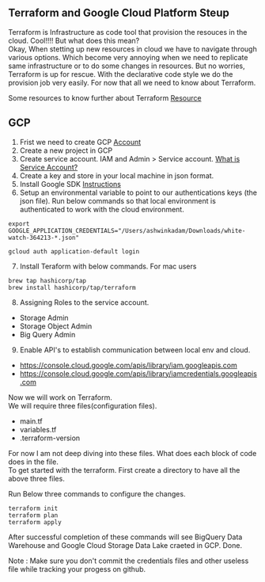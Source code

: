 
## Terraform and Google Cloud Platform Steup

Terraform is Infrastructure as code tool that provision the resouces in the cloud.
Cool!!!! But what does this mean? <br />
Okay, When stetting up new resources in cloud we have to navigate through various options.
Which become very annoying when we need to replicate same infrastructure or to do some changes in resources.
But no worries, Terraform is up for rescue. With the declarative code style we do the provision job very easily.
For now that all we need to know about Terraform.

Some resources to know further about Terraform
[Resource](https://www.youtube.com/watch?v=tomUWcQ0P3k)


## GCP
1. Frist we need to create GCP [Account](https://cloud.google.com/)
2. Create a new project in GCP
3. Create service account. IAM and Admin > Service account.
[What is Service Account?](https://www.educative.io/answers/what-are-service-accounts-in-google-cloud)
4. Create a key and store in your local machine in json format.
5. Install Google SDK [Instructions](https://cloud.google.com/sdk/docs/install-sdk)
6. Setup an environmental variable to point to our authentications keys (the json file). Run below commands so that local environment is authenticated to work with the cloud environment.
```
export GOOGLE_APPLICATION_CREDENTIALS="/Users/ashwinkadam/Downloads/white-watch-364213-*.json"

```

```
gcloud auth application-default login

```

7. Install Teraform with below commands. For mac users

```
brew tap hashicorp/tap
brew install hashicorp/tap/terraform
```

8. Assigning Roles to the service account.
- Storage Admin
- Storage Object Admin
- Big Query Admin

9. Enable API's to establish communication between local env and cloud.
- https://console.cloud.google.com/apis/library/iam.googleapis.com
- https://console.cloud.google.com/apis/library/iamcredentials.googleapis.com 


Now we will work on Terraform. <br />
We will require three files(configuration files). <br />
- main.tf
- variables.tf
- .terraform-version

For now I am not deep diving into these files. What does each block of code does in the file.<br />
To get started with the terraform. First create a directory to have all the above three files.<br />

Run Below three commands to configure the changes.

```
terraform init
terraform plan
terraform apply
```
After successful completion of these commands will see BigQuery Data Warehouse and Google Cloud Storage Data Lake craeted in GCP.
Done.

Note : Make sure you don't commit the credentials files and other useless file while tracking your progess on github. 


